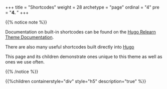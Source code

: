 +++
title = "Shortcodes"
weight = 28
archetype = "page"
ordinal = "4"
pre = "<b>4. </b>"
+++

{{% notice note %}}

Documentation on built-in shortcodes can be found on the [Hugo Relearn Theme Documentation](https://mcshelby.github.io/hugo-theme-relearn/shortcodes/index.html).

There are also many useful shortcodes built directly into [Hugo](https://gohugo.io/content-management/shortcodes/)

This page and its children demonstrate ones unique to this theme as well as ones we use often.

{{% /notice %}}

{{%children containerstyle="div" style="h5" description="true" %}}